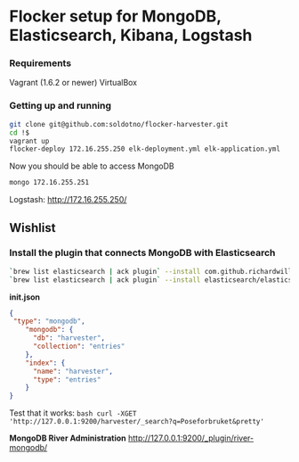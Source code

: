 # Flocker setup for MongoDB, Elasticsearch, Kibana, Logstash

### Requirements

Vagrant (1.6.2 or newer)
VirtualBox


### Getting up and running


```bash 
git clone git@github.com:soldotno/flocker-harvester.git
cd !$
vagrant up
flocker-deploy 172.16.255.250 elk-deployment.yml elk-application.yml
```

Now you should be able to access MongoDB

```bash
mongo 172.16.255.251
```

Logstash: http://172.16.255.250/



## Wishlist

### Install the plugin that connects MongoDB with Elasticsearch

```bash
`brew list elasticsearch | ack plugin` --install com.github.richardwilly98.elasticsearch/elasticsearch-river-mongodb/2.0.9
`brew list elasticsearch | ack plugin` --install elasticsearch/elasticsearch-mapper-attachments/2.5.0
```


**init.json**

```json
{
 "type": "mongodb",
    "mongodb": {
      "db": "harvester",
      "collection": "entries"
    },
    "index": {
      "name": "harvester",
      "type": "entries"
    }
}
```

Test that it works:
```bash curl -XGET 'http://127.0.0.1:9200/harvester/_search?q=Poseforbruket&pretty' ```

**MongoDB River Administration** 
http://127.0.0.1:9200/_plugin/river-mongodb/




